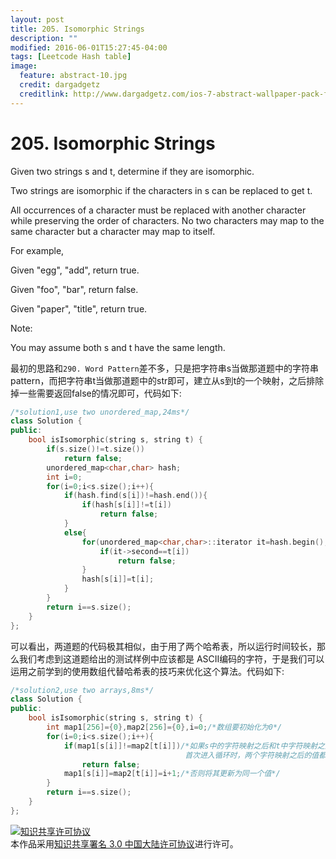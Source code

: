 ```yaml
---
layout: post
title: 205. Isomorphic Strings
description: ""
modified: 2016-06-01T15:27:45-04:00
tags: [Leetcode Hash table]
image:
  feature: abstract-10.jpg
  credit: dargadgetz
  creditlink: http://www.dargadgetz.com/ios-7-abstract-wallpaper-pack-for-iphone-5-and-ipod-touch-retina/
---
```


# 205. Isomorphic Strings
Given two strings s and t, determine if they are isomorphic.

Two strings are isomorphic if the characters in s can be replaced to get t.

All occurrences of a character must be replaced with another character while preserving the order of characters. No two characters may map to the same character but a character may map to itself.

For example,

Given "egg", "add", return true.

Given "foo", "bar", return false.

Given "paper", "title", return true.

Note:

You may assume both s and t have the same length.

最初的思路和```290. Word Pattern```差不多，只是把字符串s当做那道题中的字符串pattern，而把字符串t当做那道题中的str即可，建立从s到t的一个映射，之后排除掉一些需要返回false的情况即可，代码如下:


```c++
/*solution1,use two unordered_map,24ms*/
class Solution {
public:
    bool isIsomorphic(string s, string t) {
        if(s.size()!=t.size())
            return false;
        unordered_map<char,char> hash;
        int i=0;
        for(i=0;i<s.size();i++){
            if(hash.find(s[i])!=hash.end()){
                if(hash[s[i]]!=t[i])
                    return false;
            }
            else{
                for(unordered_map<char,char>::iterator it=hash.begin();it!=hash.end();it++){
                    if(it->second==t[i])
                        return false;
                }
                hash[s[i]]=t[i];
            }
        }
        return i==s.size();
    }
};
```

可以看出，两道题的代码极其相似，由于用了两个哈希表，所以运行时间较长，那么我们考虑到这道题给出的测试样例中应该都是 ASCII编码的字符，于是我们可以运用之前学到的使用数组代替哈希表的技巧来优化这个算法。代码如下:

```c++
/*solution2,use two arrays,8ms*/
class Solution {
public:
    bool isIsomorphic(string s, string t) {
        int map1[256]={0},map2[256]={0},i=0;/*数组要初始化为0*/
        for(i=0;i<s.size();i++){
            if(map1[s[i]]!=map2[t[i]])/*如果s中的字符映射之后和t中字符映射之后不相等，则返回false;
			                           首次进入循环时，两个字符映射之后的值都为0，所以不会返回false*/
                return false;
            map1[s[i]]=map2[t[i]]=i+1;/*否则将其更新为同一个值*/
        }
        return i==s.size();
    }
};
```

<a rel="license" href="http://creativecommons.org/licenses/by/3.0/cn/"><img alt="知识共享许可协议" style="border-width:0" src="https://i.creativecommons.org/l/by/3.0/cn/88x31.png" /></a><br />本作品采用<a rel="license" href="http://creativecommons.org/licenses/by/3.0/cn/">知识共享署名 3.0 中国大陆许可协议</a>进行许可。
